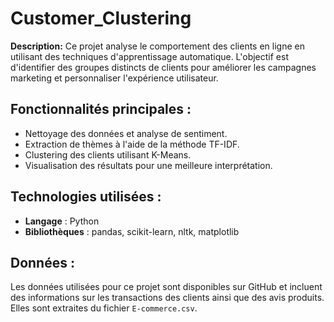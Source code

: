﻿# Customer_Clustering

**Description:**
Ce projet analyse le comportement des clients en ligne en utilisant des techniques d'apprentissage automatique. L'objectif est d'identifier des groupes distincts de clients pour améliorer les campagnes marketing et personnaliser l'expérience utilisateur.

## Fonctionnalités principales :
- Nettoyage des données et analyse de sentiment.
- Extraction de thèmes à l'aide de la méthode TF-IDF.
- Clustering des clients utilisant K-Means.
- Visualisation des résultats pour une meilleure interprétation.

## Technologies utilisées :
- **Langage** : Python
- **Bibliothèques** : pandas, scikit-learn, nltk, matplotlib

## Données :
Les données utilisées pour ce projet sont disponibles sur GitHub et incluent des informations sur les transactions des clients ainsi que des avis produits. Elles sont extraites du fichier `E-commerce.csv`.


